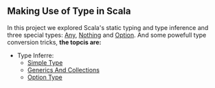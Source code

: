 Making Use of Type in Scala
---------------------------------
In this project we explored Scala's static typing and type inference and three special types: [Any](http://www.scala-lang.org/api/2.12.x/scala/Any.html), [Nothing](http://www.scala-lang.org/api/2.12.x/scala/Nothing.html) and [Option](http://www.scala-lang.org/api/2.12.x/scala/Option.html). And some powefull type conversion tricks,  **the topcis are:**

 * Type Inferre:
    * [Simple Type](https://github.com/robsonoduarte/learn-scala/blob/master/pragmatic-scala/making-use-of-types/src/main/scala/br/com/mystudies/scala/types/TypeInferenceSimpleType.scala)
    * [Generics And Collections](https://github.com/robsonoduarte/learn-scala/blob/master/pragmatic-scala/making-use-of-types/src/main/scala/br/com/mystudies/scala/types/TypeInferenceGenericCollections.scala)
    * [Option Type](https://github.com/robsonoduarte/learn-scala/blob/master/pragmatic-scala/making-use-of-types/src/main/scala/br/com/mystudies/scala/types/OptionType.scala)

